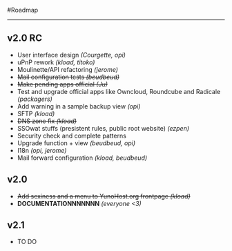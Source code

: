 #Roadmap

---

## v2.0 RC

* User interface design *(Courgette, opi)*
* uPnP rework *(kload, titoko)*
* Moulinette/API refactoring *(jerome)*
* <strike>Mail configuration tests *(beudbeud)*</strike>
* <strike>Make pending apps official *(Ju)*</strike>
* Test and upgrade official apps like Owncloud, Roundcube and Radicale *(packagers)*
* Add warning in a sample backup view *(opi)*
* SFTP *(kload)*
* <strike>DNS zone fix *(kload)*</strike>
* SSOwat stuffs (presistent rules, public root website) *(ezpen)*
* Security check and complete patterns
* Upgrade function + view *(beudbeud, opi)*
* I18n *(opi, jerome)*
* Mail forward configuration *(kload, beudbeud)*

## v2.0

* <strike>Add sexiness and a menu to YunoHost.org frontpage *(kload)*</strike>
* **DOCUMENTATIONNNNNNN** *(everyone <3)*

## v2.1

* TO DO